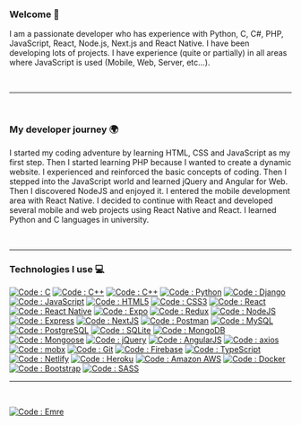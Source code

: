 ### Welcome 👋

<p>
  I am a passionate developer who has experience with Python, C, C#, PHP, JavaScript, React, Node.js, Next.js and React Native. I have been developing lots of projects. I have experience (quite or partially) in all areas where JavaScript is used (Mobile, Web, Server, etc...).
</p>
<br>

---

<br>

### My developer journey :earth_africa:

I started my coding adventure by learning HTML, CSS and JavaScript as my first step. Then I started learning PHP because I wanted to create a dynamic website. I experienced and reinforced the basic concepts of coding. Then I stepped into the JavaScript world and learned jQuery and Angular for Web. Then I discovered NodeJS and enjoyed it. I entered the mobile development area with React Native. I decided to continue with React and developed several mobile and web projects using React Native and React. I learned Python and C languages in university.

<br>

---

### Technologies I use 💻

[![Code : C](https://img.shields.io/badge/C-00599C?style=for-the-badge&logo=c&logoColor=white)](https://www.iso.org/standard/74528.html)
[![Code : C++](https://img.shields.io/badge/C%2B%2B-00599C?style=for-the-badge&logo=c%2B%2B&logoColor=white)](https://docs.microsoft.com/en-us/cpp/)
[![Code : C++](https://img.shields.io/badge/C%23-239120?style=for-the-badge&logo=c-sharp&logoColor=white)](https://docs.microsoft.com/en-us/cpp/)
[![Code : Python](https://img.shields.io/badge/Python-3776AB?style=for-the-badge&logo=python&logoColor=white)](https://www.python.org/)
[![Code : Django](https://img.shields.io/badge/Django-092E20?style=for-the-badge&logo=django&logoColor=white)](https://www.djangoproject.com/)
[![Code : JavaScript](https://img.shields.io/badge/JavaScript-yellow?style=for-the-badge&logo=javascript&logoColor=white)](https://developer.mozilla.org/tr/docs/Web/JavaScript)
[![Code : HTML5](https://img.shields.io/badge/HTML5-chocolate?style=flat-square&logo=html5&logoColor=white)](https://developer.mozilla.org/tr/docs/Web/HTML)
[![Code : CSS3](https://img.shields.io/badge/CSS3-blue?style=flat-square&logo=css3&logoColor=white)](https://developer.mozilla.org/tr/docs/Web/CSS)
[![Code : React](https://img.shields.io/badge/React-deepskyblue?style=flat-square&logo=react&logoColor=white)](https://reactjs.org/)
[![Code : React Native](https://img.shields.io/badge/React_Native-deepskyblue?style=flat-square&logo=react&logoColor=white)](https://reactnative.dev/)
[![Code : Expo](https://img.shields.io/badge/Expo-4630EB.svg?style=flat-square&logo=EXPO&labelColor=f3f3f3&logoColor=000)](https://expo.io/)
[![Code : Redux](https://img.shields.io/badge/Redux-blueviolet?style=flat-square&logo=redux&logoColor=white)](https://redux.js.org/)
[![Code : NodeJS](https://img.shields.io/badge/Node.js-forestgreen?style=flat-square&logo=node.js&logoColor=white)](https://nodejs.org/en/)
[![Code : Express](https://img.shields.io/badge/Express-mintcream?style=flat-square&logo=express&logoColor=black)](https://expressjs.com/)
[![Code : NextJS](https://img.shields.io/badge/nextjs-%23000000.svg?&style=for-the-badge&logo=next.js&logoColor=white)](https://nextjs.org/)
[![Code : Postman](https://img.shields.io/badge/Postman-tomato?style=flat-square&logo=postman&logoColor=white)](https://www.postman.com/)
[![Code : MySQL](https://img.shields.io/badge/MySQL-00000F?style=for-the-badge&logo=mysql&logoColor=white)](https://www.mysql.com/)
[![Code : PostgreSQL](https://img.shields.io/badge/PostgreSQL-316192?style=for-the-badge&logo=postgresql&logoColor=white)](https://www.postgresql.org/)
[![Code : SQLite](https://img.shields.io/badge/SQLite-07405E?style=for-the-badge&logo=sqlite&logoColor=white)](https://www.sqlite.org/index.html)
[![Code : MongoDB](https://img.shields.io/badge/MongoDB-limegreen?style=flat-square&logo=mongodb&logoColor=white)](https://www.mongodb.com/)
[![Code : Mongoose](https://img.shields.io/badge/Mongoose-darkred?style=flat-square&logo=mongoose&logoColor=white)](https://mongoosejs.com/)
[![Code : jQuery](https://img.shields.io/badge/jquery-%230769AD.svg?&style=for-the-badge&logo=jquery&logoColor=white)](https://jquery.com/)
[![Code : AngularJS](https://img.shields.io/badge/Angular-DD0031?style=for-the-badge&logo=angular&logoColor=white)](https://angularjs.org/)
[![Code : axios](https://img.shields.io/badge/Axios-blue?style=flat-square&logo=axios&logoColor=white)](https://github.com/axios/axios)
[![Code : mobx](https://img.shields.io/badge/Mobx-darkorange?style=flat-square&logo=mobx&logoColor=white)](https://mobx.js.org/README.html)
[![Code : Git](https://img.shields.io/badge/Git-orangered?style=flat-square&logo=git&logoColor=white)](https://git-scm.com/)
[![Code : Firebase](https://img.shields.io/badge/Firebase-gold?style=flat-square&logo=firebase&logoColor=white)](https://firebase.google.com/)
[![Code : TypeScript](https://img.shields.io/badge/TypeScript-royalblue?style=flat-square&logo=typescript&logoColor=white)](https://www.typescriptlang.org/)
[![Code : Netlify](https://img.shields.io/badge/Netlify-00C7B7?style=for-the-badge&logo=netlify&logoColor=white)](https://www.netlify.com/)
[![Code : Heroku](https://img.shields.io/badge/Heroku-430098?style=for-the-badge&logo=heroku&logoColor=white)](https://www.heroku.com/)
[![Code : Amazon AWS](https://img.shields.io/badge/Amazon_AWS-232F3E?style=for-the-badge&logo=amazon-aws&logoColor=white)](https://aws.amazon.com/)
[![Code : Docker](https://img.shields.io/badge/Docker-dodgerblue?style=flat-square&logo=docker&logoColor=white)](https://www.docker.com/)
[![Code : Bootstrap](https://img.shields.io/badge/Bootstrap-darkorchid?style=flat-square&logo=bootstrap&logoColor=white)](https://getbootstrap.com/)
[![Code : SASS](https://img.shields.io/badge/SASS-hotpink?style=flat-square&logo=sass&logoColor=white)](https://sass-lang.com)

---

<br>

[![Code : Emre](http://ForTheBadge.com/images/badges/built-with-love.svg)](https://memrearal.com/)
